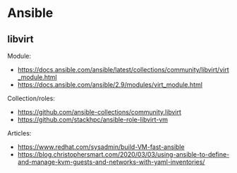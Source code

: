 # Ansible

## libvirt

Module:
* https://docs.ansible.com/ansible/latest/collections/community/libvirt/virt_module.html
* https://docs.ansible.com/ansible/2.9/modules/virt_module.html

Collection/roles:
* https://github.com/ansible-collections/community.libvirt
* https://github.com/stackhpc/ansible-role-libvirt-vm

Articles:
* https://www.redhat.com/sysadmin/build-VM-fast-ansible
* https://blog.christophersmart.com/2020/03/03/using-ansible-to-define-and-manage-kvm-guests-and-networks-with-yaml-inventories/
